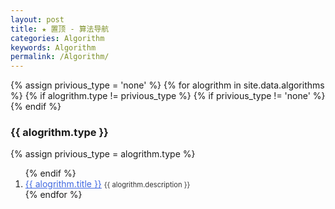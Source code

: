 ```yaml
---
layout: post
title: ★ 置顶 - 算法导航
categories: Algorithm
keywords: Algorithm
permalink: /Algorithm/
---
```


<div>
  {% assign privious_type = 'none' %}
  {% for alogrithm in site.data.algorithms %}
    {% if alogrithm.type != privious_type %}
      {% if privious_type != 'none' %}
        </ol>
      {% endif %}
      <h3>{{ alogrithm.type }}</h3>
      {% assign privious_type = alogrithm.type %}
      <ol class="posts-list" >
    {% endif %}
    <li class="posts-list-item">
      <a class="posts-list-name" style="color:#4169E1" href="{{ alogrithm.url }}">{{ alogrithm.title }}</a>
      <span style="font-size: 0.7rem;color: #333;flex: 1;align-self: center; text-align: right;">{{ alogrithm.description }}</span>
    </li>
  {% endfor %}
  </ol>
</div>